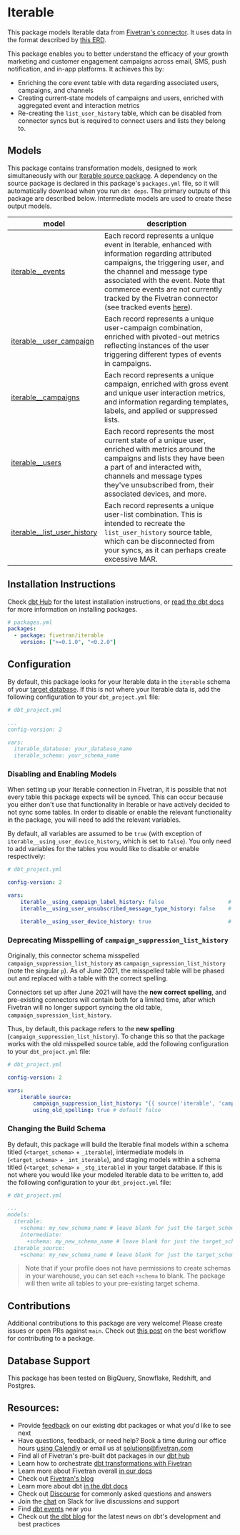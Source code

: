 # Iterable

This package models Iterable data from [Fivetran's connector](https://fivetran.com/docs/applications/iterable). It uses data in the format described by [this ERD](https://fivetran.com/docs/applications/iterable#schemainformation).

This package enables you to better understand the efficacy of your growth marketing and customer engagement campaigns across email, SMS, push notification, and in-app platforms. It achieves this by:
- Enriching the core event table with data regarding associated users, campaigns, and channels
- Creating current-state models of campaigns and users, enriched with aggregated event and interaction metrics
- Re-creating the `list_user_history` table, which can be disabled from connector syncs but is required to connect users and lists they belong to.

## Models

This package contains transformation models, designed to work simultaneously with our [Iterable source package](https://github.com/fivetran/dbt_iterable_source). A dependency on the source package is declared in this package's `packages.yml` file, so it will automatically download when you run `dbt deps`. The primary outputs of this package are described below. Intermediate models are used to create these output models.

| **model**                | **description**                                                                                                                                |
| ------------------------ | ---------------------------------------------------------------------------------------------------------------------------------------------- |
| [iterable__events](models/iterable__events.sql)             | Each record represents a unique event in Iterable, enhanced with information regarding attributed campaigns, the triggering user, and the channel and message type associated with the event. Note that commerce events are not currently tracked by the Fivetran connector (see tracked events [here](https://fivetran.com/docs/applications/iterable#schemanotes)). |
| [iterable__user_campaign](models/iterable__user_campaign.sql)             | Each record represents a unique user-campaign combination, enriched with pivoted-out metrics reflecting instances of the user triggering different types of events in campaigns.
| [iterable__campaigns](models/iterable__campaigns.sql)             | Each record represents a unique campaign, enriched with gross event and unique user interaction metrics, and information regarding templates, labels, and applied or suppressed lists. |
| [iterable__users](models/iterable__users.sql)             | Each record represents the most current state of a unique user, enriched with metrics around the campaigns and lists they have been a part of and interacted with, channels and message types they've unsubscribed from, their associated devices, and more. |
| [iterable__list_user_history](models/iterable__list_user_history.sql)             | Each record represents a unique user-list combination. This is intended to recreate the `list_user_history` source table, which can be disconnected from your syncs, as it can perhaps create excessive MAR. |

## Installation Instructions

Check [dbt Hub](https://hub.getdbt.com/) for the latest installation instructions, or [read the dbt docs](https://docs.getdbt.com/docs/package-management) for more information on installing packages.

```yml
# packages.yml
packages:
  - package: fivetran/iterable
    version: [">=0.1.0", "<0.2.0"]
```

## Configuration

By default, this package looks for your Iterable data in the `iterable` schema of your [target database](https://docs.getdbt.com/docs/running-a-dbt-project/using-the-command-line-interface/configure-your-profile). If this is not where your Iterable data is, add the following configuration to your `dbt_project.yml` file:

```yml
# dbt_project.yml

...
config-version: 2

vars:
  iterable_database: your_database_name
  iterable_schema: your_schema_name 
```

### Disabling and Enabling Models

When setting up your Iterable connection in Fivetran, it is possible that not every table this package expects will be synced. This can occur because you either don't use that functionality in Iterable or have actively decided to not sync some tables. In order to disable or enable the relevant functionality in the package, you will need to add the relevant variables.

By default, all variables are assumed to be `true` (with exception of `iterable__using_user_device_history`, which is set to `false`). You only need to add variables for the tables you would like to disable or enable respectively:

```yml
# dbt_project.yml

config-version: 2

vars:
    iterable__using_campaign_label_history: false                    # default is true
    iterable__using_user_unsubscribed_message_type_history: false    # default is true

    iterable__using_user_device_history: true                        # default is FALSE
```

### Deprecating Misspelling of `campaign_suppression_list_history`

Originally, this connector schema misspelled `campaign_suppression_list_history` as `campaign_supression_list_history` (note the singular `p`). As of June 2021, the misspelled table will be phased out and replaced with a table with the correct spelling.

Connectors set up after June 2021 will have the **new correct spelling**, and pre-existing connectors will contain both for a limited time, after which Fivetran will no longer support syncing the old table, `campaign_supression_list_history`.

Thus, by default, this package refers to the **new spelling** (`campaign_suppression_list_history`). To change this so that the package works with the old misspelled source table, add the following configuration to your `dbt_project.yml` file:

```yml
# dbt_project.yml

config-version: 2

vars:
    iterable_source:
        campaign_suppression_list_history: "{{ source('iterable', 'campaign_supression_list_history') }}" 
        using_old_spelling: true # default false
```

### Changing the Build Schema

By default, this package will build the Iterable final models within a schema titled (`<target_schema>` + `_iterable`), intermediate models in (`<target_schema>` + `_int_iterable`), and staging models within a schema titled (`<target_schema>` + `_stg_iterable`) in your target database. If this is not where you would like your modeled Iterable data to be written to, add the following configuration to your `dbt_project.yml` file:

```yml
# dbt_project.yml

...
models:
  iterable:
    +schema: my_new_schema_name # leave blank for just the target_schema
    intermediate:
      +schema: my_new_schema_name # leave blank for just the target_schema
  iterable_source:
    +schema: my_new_schema_name # leave blank for just the target_schema
```

> Note that if your profile does not have permissions to create schemas in your warehouse, you can set each `+schema` to blank. The package will then write all tables to your pre-existing target schema.

## Contributions

Additional contributions to this package are very welcome! Please create issues
or open PRs against `main`. Check out 
[this post](https://discourse.getdbt.com/t/contributing-to-a-dbt-package/657) 
on the best workflow for contributing to a package.


## Database Support

This package has been tested on BigQuery, Snowflake, Redshift, and Postgres.

## Resources:

- Provide [feedback](https://www.surveymonkey.com/r/DQ7K7WW) on our existing dbt packages or what you'd like to see next
- Have questions, feedback, or need help? Book a time during our office hours [using Calendly](https://calendly.com/fivetran-solutions-team/fivetran-solutions-team-office-hours) or email us at solutions@fivetran.com
- Find all of Fivetran's pre-built dbt packages in our [dbt hub](https://hub.getdbt.com/fivetran/)
- Learn how to orchestrate [dbt transformations with Fivetran](https://fivetran.com/docs/transformations/dbt)
- Learn more about Fivetran overall [in our docs](https://fivetran.com/docs)
- Check out [Fivetran's blog](https://fivetran.com/blog)
- Learn more about dbt [in the dbt docs](https://docs.getdbt.com/docs/introduction)
- Check out [Discourse](https://discourse.getdbt.com/) for commonly asked questions and answers
- Join the [chat](http://slack.getdbt.com/) on Slack for live discussions and support
- Find [dbt events](https://events.getdbt.com) near you
- Check out [the dbt blog](https://blog.getdbt.com/) for the latest news on dbt's development and best practices
